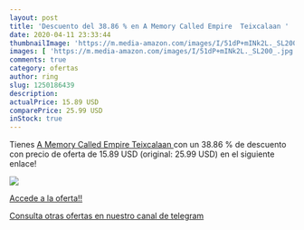 ```yaml
---
layout: post
title: 'Descuento del 38.86 % en A Memory Called Empire  Teixcalaan '
date: 2020-04-11 23:33:44
thumbnailImage: 'https://m.media-amazon.com/images/I/51dP+mINk2L._SL200_.jpg'
images: [ 'https://m.media-amazon.com/images/I/51dP+mINk2L._SL200_.jpg' ]
comments: true
category: ofertas
author: ring
slug: 1250186439
description:
actualPrice: 15.89 USD
comparePrice: 25.99 USD
inStock: true
---
```


Tienes [A Memory Called Empire  Teixcalaan ](https://www.amazon.com/dp/1250186439/?tag=redken08-20) con un 38.86 % de descuento con precio de oferta de 15.89 USD (original: 25.99 USD) en el siguiente enlace!

[![](https://m.media-amazon.com/images/I/51dP+mINk2L._SL200_.jpg)](https://www.amazon.com/dp/1250186439/?tag=redken08-20)

[Accede a la oferta!!](https://www.amazon.com/dp/1250186439/?tag=redken08-20)

[Consulta otras ofertas en nuestro canal de telegram](https://t.me/s/ofertas25)
